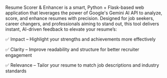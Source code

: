 Resume Scorer & Enhancer is a smart, Python + Flask-based web application that leverages the power of Google's Gemini AI API to analyze, score, and enhance resumes with precision. Designed for job seekers, career changers, and professionals aiming to stand out, this tool delivers instant, AI-driven feedback to elevate your resume’s:

✅ Impact – Highlight your strengths and achievements more effectively

✅ Clarity – Improve readability and structure for better recruiter engagement

✅ Relevance – Tailor your resume to match job descriptions and industry standards
